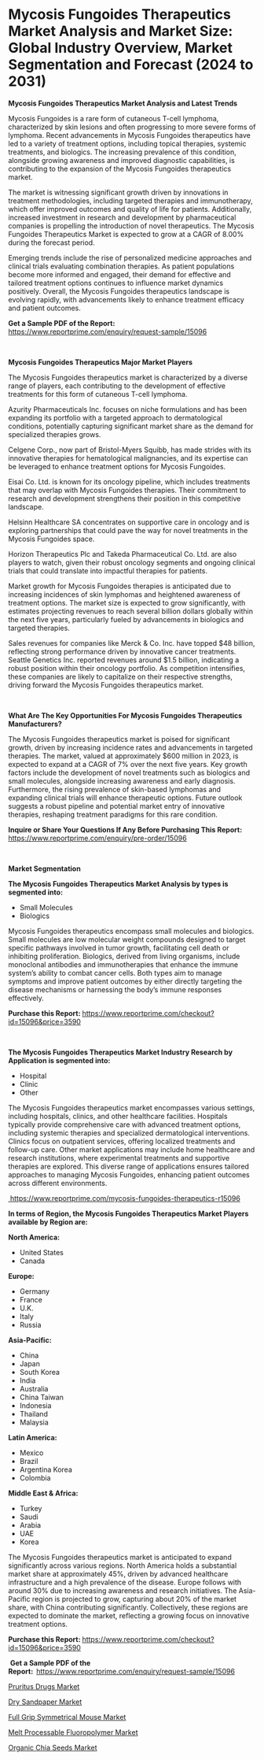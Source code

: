 <p><h1>Mycosis Fungoides Therapeutics Market Analysis and Market Size: Global Industry Overview, Market Segmentation and Forecast (2024 to 2031)</h1></p><p><strong>Mycosis Fungoides Therapeutics Market Analysis and Latest Trends</strong></p>
<p><p>Mycosis Fungoides is a rare form of cutaneous T-cell lymphoma, characterized by skin lesions and often progressing to more severe forms of lymphoma. Recent advancements in Mycosis Fungoides therapeutics have led to a variety of treatment options, including topical therapies, systemic treatments, and biologics. The increasing prevalence of this condition, alongside growing awareness and improved diagnostic capabilities, is contributing to the expansion of the Mycosis Fungoides therapeutics market.</p><p>The market is witnessing significant growth driven by innovations in treatment methodologies, including targeted therapies and immunotherapy, which offer improved outcomes and quality of life for patients. Additionally, increased investment in research and development by pharmaceutical companies is propelling the introduction of novel therapeutics. The Mycosis Fungoides Therapeutics Market is expected to grow at a CAGR of 8.00% during the forecast period. </p><p>Emerging trends include the rise of personalized medicine approaches and clinical trials evaluating combination therapies. As patient populations become more informed and engaged, their demand for effective and tailored treatment options continues to influence market dynamics positively. Overall, the Mycosis Fungoides therapeutics landscape is evolving rapidly, with advancements likely to enhance treatment efficacy and patient outcomes.</p></p>
<p><strong>Get a Sample PDF of the Report:&nbsp;</strong> <a href="https://www.reportprime.com/enquiry/request-sample/15096?utm_campaign=34&utm_medium=2&utm_source=Github&utm_content=ia&utm_term=29112024&utm_id=mycosis-fungoides-therapeutics">https://www.reportprime.com/enquiry/request-sample/15096</a></p>
<p>&nbsp;</p>
<p><strong>Mycosis Fungoides Therapeutics Major Market Players</strong></p>
<p><p>The Mycosis Fungoides therapeutics market is characterized by a diverse range of players, each contributing to the development of effective treatments for this form of cutaneous T-cell lymphoma. </p><p>Azurity Pharmaceuticals Inc. focuses on niche formulations and has been expanding its portfolio with a targeted approach to dermatological conditions, potentially capturing significant market share as the demand for specialized therapies grows. </p><p>Celgene Corp., now part of Bristol-Myers Squibb, has made strides with its innovative therapies for hematological malignancies, and its expertise can be leveraged to enhance treatment options for Mycosis Fungoides. </p><p>Eisai Co. Ltd. is known for its oncology pipeline, which includes treatments that may overlap with Mycosis Fungoides therapies. Their commitment to research and development strengthens their position in this competitive landscape. </p><p>Helsinn Healthcare SA concentrates on supportive care in oncology and is exploring partnerships that could pave the way for novel treatments in the Mycosis Fungoides space. </p><p>Horizon Therapeutics Plc and Takeda Pharmaceutical Co. Ltd. are also players to watch, given their robust oncology segments and ongoing clinical trials that could translate into impactful therapies for patients.</p><p>Market growth for Mycosis Fungoides therapies is anticipated due to increasing incidences of skin lymphomas and heightened awareness of treatment options. The market size is expected to grow significantly, with estimates projecting revenues to reach several billion dollars globally within the next five years, particularly fueled by advancements in biologics and targeted therapies.</p><p>Sales revenues for companies like Merck & Co. Inc. have topped $48 billion, reflecting strong performance driven by innovative cancer treatments. Seattle Genetics Inc. reported revenues around $1.5 billion, indicating a robust position within their oncology portfolio. As competition intensifies, these companies are likely to capitalize on their respective strengths, driving forward the Mycosis Fungoides therapeutics market.</p></p>
<p>&nbsp;</p>
<p><strong>What Are The Key Opportunities For Mycosis Fungoides Therapeutics Manufacturers?</strong></p>
<p><p>The Mycosis Fungoides therapeutics market is poised for significant growth, driven by increasing incidence rates and advancements in targeted therapies. The market, valued at approximately $600 million in 2023, is expected to expand at a CAGR of 7% over the next five years. Key growth factors include the development of novel treatments such as biologics and small molecules, alongside increasing awareness and early diagnosis. Furthermore, the rising prevalence of skin-based lymphomas and expanding clinical trials will enhance therapeutic options. Future outlook suggests a robust pipeline and potential market entry of innovative therapies, reshaping treatment paradigms for this rare condition.</p></p>
<p><strong>Inquire or Share Your Questions If Any Before Purchasing This Report:</strong> <a href="https://www.reportprime.com/enquiry/pre-order/15096?utm_campaign=34&utm_medium=2&utm_source=Github&utm_content=ia&utm_term=29112024&utm_id=mycosis-fungoides-therapeutics">https://www.reportprime.com/enquiry/pre-order/15096</a></p>
<p>&nbsp;</p>
<p><strong>Market Segmentation</strong></p>
<p><strong>The Mycosis Fungoides Therapeutics Market Analysis by types is segmented into:</strong></p>
<p><ul><li>Small Molecules</li><li>Biologics</li></ul></p>
<p><p>Mycosis Fungoides therapeutics encompass small molecules and biologics. Small molecules are low molecular weight compounds designed to target specific pathways involved in tumor growth, facilitating cell death or inhibiting proliferation. Biologics, derived from living organisms, include monoclonal antibodies and immunotherapies that enhance the immune system’s ability to combat cancer cells. Both types aim to manage symptoms and improve patient outcomes by either directly targeting the disease mechanisms or harnessing the body’s immune responses effectively.</p></p>
<p><strong>Purchase this Report:&nbsp;</strong><a href="https://www.reportprime.com/checkout?id=15096&price=3590&utm_campaign=34&utm_medium=2&utm_source=Github&utm_content=ia&utm_term=29112024&utm_id=mycosis-fungoides-therapeutics">https://www.reportprime.com/checkout?id=15096&price=3590</a></p>
<p>&nbsp;</p>
<p><strong>The Mycosis Fungoides Therapeutics Market Industry Research by Application is segmented into:</strong></p>
<p><ul><li>Hospital</li><li>Clinic</li><li>Other</li></ul></p>
<p><p>The Mycosis Fungoides therapeutics market encompasses various settings, including hospitals, clinics, and other healthcare facilities. Hospitals typically provide comprehensive care with advanced treatment options, including systemic therapies and specialized dermatological interventions. Clinics focus on outpatient services, offering localized treatments and follow-up care. Other market applications may include home healthcare and research institutions, where experimental treatments and supportive therapies are explored. This diverse range of applications ensures tailored approaches to managing Mycosis Fungoides, enhancing patient outcomes across different environments.</p></p>
<p><a href="https://www.reportprime.com/mycosis-fungoides-therapeutics-r15096?utm_campaign=34&utm_medium=2&utm_source=Github&utm_content=ia&utm_term=29112024&utm_id=mycosis-fungoides-therapeutics">&nbsp;https://www.reportprime.com/mycosis-fungoides-therapeutics-r15096</a></p>
<p><strong>In terms of Region, the Mycosis Fungoides Therapeutics Market Players available by Region are:</strong></p>
<p>
    <p> <strong> North America: </strong>
        <ul>
            <li>United States</li>
            <li>Canada</li>
        </ul>
        </p> 
    <p> <strong> Europe: </strong>
        <ul>
            <li>Germany</li>
            <li>France</li>
            <li>U.K.</li>
            <li>Italy</li>
            <li>Russia</li>
        </ul>
        </p> 
    <p> <strong> Asia-Pacific: </strong>
        <ul>
            <li>China</li>
            <li>Japan</li>
            <li>South Korea</li>
            <li>India</li>
            <li>Australia</li>
            <li>China Taiwan</li>
            <li>Indonesia</li>
            <li>Thailand</li>
            <li>Malaysia</li>
        </ul>
        </p> 
    <p> <strong> Latin America: </strong>
        <ul>
            <li>Mexico</li>
            <li>Brazil</li>
            <li>Argentina Korea</li>
            <li>Colombia</li>
        </ul>
        </p> 
    <p> <strong> Middle East & Africa: </strong>
        <ul>
            <li>Turkey</li>
            <li>Saudi</li>
            <li>Arabia</li>
            <li>UAE</li>
            <li>Korea</li>
        </ul>
    </p>
    </p>
<p><p>The Mycosis Fungoides therapeutics market is anticipated to expand significantly across various regions. North America holds a substantial market share at approximately 45%, driven by advanced healthcare infrastructure and a high prevalence of the disease. Europe follows with around 30% due to increasing awareness and research initiatives. The Asia-Pacific region is projected to grow, capturing about 20% of the market share, with China contributing significantly. Collectively, these regions are expected to dominate the market, reflecting a growing focus on innovative treatment options.</p></p>
<p><strong>Purchase this Report: </strong><a href="https://www.reportprime.com/checkout?id=15096&price=3590&utm_campaign=34&utm_medium=2&utm_source=Github&utm_content=ia&utm_term=29112024&utm_id=mycosis-fungoides-therapeutics">https://www.reportprime.com/checkout?id=15096&price=3590</a></p>
<p>&nbsp;<strong>Get a Sample PDF of the Report:&nbsp;&nbsp;</strong><a href="https://www.reportprime.com/enquiry/request-sample/15096?utm_campaign=34&utm_medium=2&utm_source=Github&utm_content=ia&utm_term=29112024&utm_id=mycosis-fungoides-therapeutics">https://www.reportprime.com/enquiry/request-sample/15096</a></p>
<p><strong></strong></p>
<p><p><a href="https://github.com/AlisaRowe24/Market-Research-Report-List-1/blob/main/pruritus-drugs-market.md?utm_campaign=34&utm_medium=2&utm_source=Github&utm_content=ia&utm_term=29112024&utm_id=mycosis-fungoides-therapeutics">Pruritus Drugs Market</a></p><p><a href="https://www.linkedin.com/pulse/global-perspectives-dry-sandpaper-market-trends-challenges-ipyhe?utm_campaign=34&utm_medium=2&utm_source=Github&utm_content=ia&utm_term=29112024&utm_id=mycosis-fungoides-therapeutics">Dry Sandpaper Market</a></p><p><a href="https://issuu.com/reportprime-2/docs/full-grip-symmetrical-mouse-market-size-2030.pptx?utm_campaign=34&utm_medium=2&utm_source=Github&utm_content=ia&utm_term=29112024&utm_id=mycosis-fungoides-therapeutics">Full Grip Symmetrical Mouse Market</a></p><p><a href="https://issuu.com/reportprime-2/docs/melt-processable-fluoropolymer-market-size-2030.pp?utm_campaign=34&utm_medium=2&utm_source=Github&utm_content=ia&utm_term=29112024&utm_id=mycosis-fungoides-therapeutics">Melt Processable Fluoropolymer Market</a></p><p><a href="https://www.linkedin.com/pulse/organic-chia-seeds-market-industry-trends-forecast-period-udthe?utm_campaign=34&utm_medium=2&utm_source=Github&utm_content=ia&utm_term=29112024&utm_id=mycosis-fungoides-therapeutics">Organic Chia Seeds Market</a></p></p>